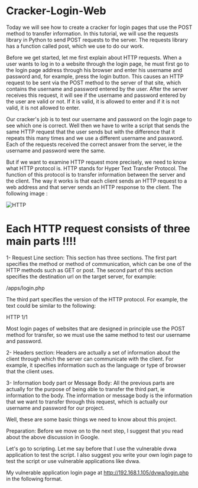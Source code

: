 # Cracker-Login-Web
Today we will see how to create a cracker for login pages that use the POST method to transfer information. In this tutorial, we will use the requests library in Python to send POST requests to the server. The requests library has a function called post, which we use to do our work.

Before we get started, let me first explain about HTTP requests. When a user wants to log in to a website through the login page, he must first go to the login page address through his browser and enter his username and password and, for example, press the login button. This causes an HTTP request to be sent via the POST method to the server of that site, which contains the username and password entered by the user. After the server receives this request, it will see if the username and password entered by the user are valid or not. If it is valid, it is allowed to enter and if it is not valid, it is not allowed to enter.

Our cracker's job is to test our username and password on the login page to see which one is correct. Well then we have to write a script that sends the same HTTP request that the user sends but with the difference that it repeats this many times and we use a different username and password. Each of the requests received the correct answer from the server, ie the username and password were the same.

But if we want to examine HTTP request more precisely, we need to know what HTTP protocol is. HTTP stands for Hyper Text Transfer Protocol. The function of this protocol is to transfer information between the server and the client. The way it works is that each client sends an HTTP request to a web address and that server sends an HTTP response to the client. The following image :

![HTTP](https://user-images.githubusercontent.com/96992358/158018970-c36c82ba-0cb2-4dc8-82b4-eecf18b2fa36.png)

<h1>Each HTTP request consists of three main parts !!!!</h1>

1- Request Line section: This section has three sections. The first part specifies the method or method of communication, which can be one of the HTTP methods such as GET or post. The second part of this section specifies the destination url on the target server, for example:

/apps/login.php

The third part specifies the version of the HTTP protocol. For example, the text could be similar to the following:

HTTP 1/1

Most login pages of websites that are designed in principle use the POST method for transfer, so we must use the same method to test our username and password.

2- Headers section: Headers are actually a set of information about the client through which the server can communicate with the client. For example, it specifies information such as the language or type of browser that the client uses.

 

3- Information body part or Message Body: All the previous parts are actually for the purpose of being able to transfer the third part, ie information to the body. The information or message body is the information that we want to transfer through this request, which is actually our username and password for our project.

 

Well, these are some basic things we need to know about this project.

Preparation: Before we move on to the next step, I suggest that you read about the above discussion in Google.

Let's go to scripting. Let me say before that I use the vulnerable dvwa application to test the script. I also suggest you write your own login page to test the script or use vulnerable applications like dvwa.

 

My vulnerable application login page at http://192.168.1.105/dvwa/login.php in the following format.


